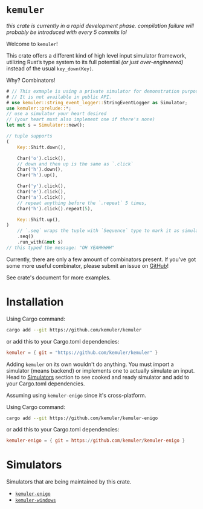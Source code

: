 # `kemuler`

*this crate is currently in a rapid development phase.
compilation failure will probably be introduced with every 5 commits lol*

Welcome to `kemuler`!

This crate offers a different kind of high level input simulator framework,
utilizing Rust’s type system to its full potential *(or just over-engineered)*
instead of the usual `key_down(Key)`.

Why? Combinators!

```rust
# // This exmaple is using a private simulator for demonstration purposes.
# // It is not available in public API.
# use kemuler::string_event_logger::StringEventLogger as Simulator;
use kemuler::prelude::*;
// use a simulator your heart desired
// (your heart must also implement one if there's none)
let mut s = Simulator::new();

// tuple supports
(
    Key::Shift.down(),

    Char('o').click(),
    // down and then up is the same as `.click`
    Char('h').down(),
    Char('h').up(),

    Char('y').click(),
    Char('e').click(),
    Char('a').click(),
    // repeat anything before the `.repeat` 5 times,
    Char('h').click().repeat(5),

    Key::Shift.up(),
)
    // `.seq` wraps the tuple with `Sequence` type to mark it as simulatable
    .seq()
    .run_with(&mut s)
// this typed the message: "OH YEAHHHHH"
```

Currently, there are only a few amount of combinators present.
If you've got some more useful combinator, please submit an issue on [GitHub][kemuler_repo]!

See crate's document for more examples.

# Installation
Using Cargo command:
```sh
cargo add --git https://github.com/kemuler/kemuler
```
or add this to your Cargo.toml dependencies:
```toml
kemuler = { git = "https://github.com/kemuler/kemuler" }
```

Adding `kemuler` on its own wouldn't do anything.
You must import a simulator (means backend) or implements one to actually simulate an input.
Head to [Simulators](https://github.com/kemuler/kemuler#simulators) section to see cooked and ready simulator and add to your Cargo.toml dependencies.

Assuming using `kemuler-enigo` since it's cross-platform.

Using Cargo command:
```sh
cargo add --git https://github.com/kemuler/kemuler-enigo
```
or add this to your Cargo.toml dependencies:
```toml
kemuler-enigo = { git = https://github.com/kemuler/kemuler-enigo }
```

# Simulators
Simulators that are being maintained by this crate.

- [`kemuler-enigo`](https://github.com/kemuler/kemuler-enigo)
- [`kemuler-windows`](https://github.com/kemuler/kemuler-windows)

[kemuler_repo]: https://github.com/kemuler/kemuler
